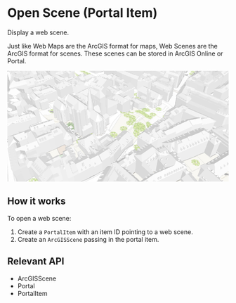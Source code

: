 # Open Scene (Portal Item)

Display a web scene.

Just like Web Maps are the ArcGIS format for maps, Web Scenes are the ArcGIS format for scenes. These scenes can
be stored in ArcGIS Online or Portal.

![](OpenScenePortalItem.png)

## How it works

To open a web scene:

1.  Create a `PortalItem` with an item ID pointing to a web scene.
2.  Create an `ArcGISScene` passing in the portal item.

## Relevant API

*   ArcGISScene
*   Portal
*   PortalItem
